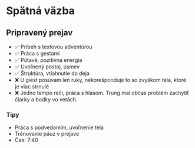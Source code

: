 # Spätná väzba

## Pripravený prejav
- ✅ Príbeh s textovou adventúrou
- ✅ Práca s gestami
- ✅ Pútavé, pozitívna energia
- ✅ Uvoľnený postoj, úsmev
- ✅ Štruktúra, vtiahnutie do deja
- ❌ U giest posúvam len ruky, nekorešponduje to so zvyškom tela, ktoré je viac strnulé
- ❌ Jedno tempo reči, práca s hlasom. Trung mal občas problém zachytiť čiarky a bodky vo vetách.

### Tipy
- Práca s podvedomím, uvoľnenie tela
- Trénovanie páuz v prejave
- Čas: 7:40